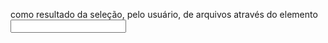 como resultado da seleção, pelo usuário, de arquivos através do elemento [<input>](https://developer.mozilla.org/pt-BR/docs/Web/HTML/Element/Input)